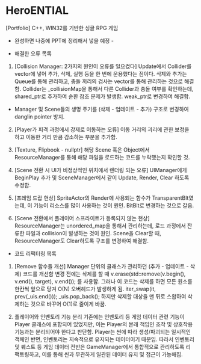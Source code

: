 # HeroENTIAL
[Portfolio] C++, WIN32를 기반한 싱글 RPG 게임

- 완성하면 나중에 PPT에 정리해서 넣을 예정 -

* 해결한 오류 목록
1. [Collision Manager: 2가지의 원인이 오류를 일으켰다]
Update에서 Collider를 vector에 넣어 추가, 삭제, 실행 등을 한 번에 운용했다는 점이다. 삭제와 추가는 Queue를 통해 관리하고, 충돌 끼리의 검사는 vector를 통해 관리하는 것으로 해결함.
Collider는 _collisionMap을 통해서 다른 Collider과 충돌 여부를 확인하는데, shared_ptr로 추가하여 순환 참조 문제가 발생함. weak_ptr로 변경하여 해결함.
+ Manager 및 Scene들의 생명 주기를 (삭제 - 업데이트 - 추가) 구조로 변경하여 danglin pointer 방지.

2. [Player가 피격 과정에서 강제로 이동하는 오류]
이동 거리의 괴리에 관한 보정을 하고 이동한 거리 만큼 감소하는 부분을 추가함.

3. [Texture, Flipbook - nullptr]
해당 Scene 혹은 Object에서 ResourceManager를 통해 해당 파일을 로드하는 코드를 누락했는지 확인할 것.

4. [Scene 전환 시 UI가 비정상적인 위치에서 렌더링 되는 오류]
UIManager에게 BeginPlay 추가 및 SceneManager에서 같이 Update, Render, Clear 하도록 수정함.

5. [프레임 드랍 현상]
SpriteActor의 Render에 사용되는 함수가 TransparentBlt였는데, 이 기능이 리소스를 많이 사용하는 것이 원인.
BitBlt로 변경하는 것으로 갈음.

6. [Scene 전환에서 플레이어 스프라이트가 등록되지 않는 현상]
ResourceManager는 unordered_map을 통해서 관리하는데, 로드 과정에서 잔류한 파일과 collision이 발생하는 것이 원인.
Scene을 Clear할 때, ResourceManager도 Clear하도록 구조를 변경하여 해결함.

* 코드 리팩터링 목록
1. [Remove 함수들 개선]
Manager 단위의 클래스가 관리하던 (추가 - 업데이트 - 삭제) 코드를 개선함
변경 전에는 삭제를 할 때 v.erase(std::remove(v.begin(), v.end(), target), v.end()); 를 사용함.
그러나 이 코드는 삭제를 하면 모든 원소를 한칸씩 앞으로 당겨 O(N) 오버헤드가 발생하게 됨.
			iter_swap(it, prev(_uis.end()));
			_uis.pop_back();
하지만 삭제할 대상을 맨 뒤로 스왑하여 삭제하는 것으로 바꾸어 O(1)로 줄이게 바꿈.

2. 플레이어와 인벤토리 기능 분리
기존에는 인벤토리 등 게임 데이터 관련 기능이 Player 클래스에 포함되어 있었지만,
이는 Player의 본래 책임인 조작 및 상호작용 기능과는 분리되어야 한다고 판단함.
Player는 씬에 따라 생성/파괴되는 일시적인 객체인 반면, 인벤토리는 지속적으로 유지되는 데이터이기 때문임.
따라서 인벤토리 및 퀘스트 등 게임 데이터 전반은 GameManager에서 통합적으로 관리하도록 리팩토링하고,
이를 통해 씬과 무관하게 일관된 데이터 유지 및 접근이 가능해짐.